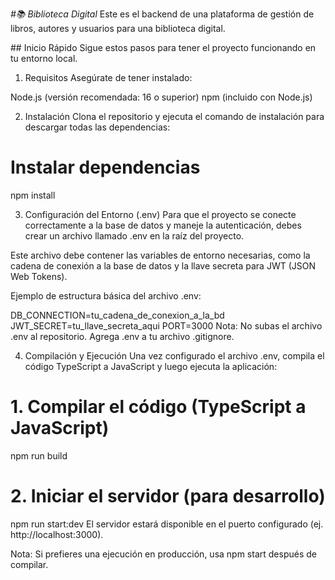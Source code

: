 <em> #📚 Biblioteca Digital </em>
Este es el backend de una plataforma de gestión de libros, autores y usuarios para una biblioteca digital.

\## Inicio Rápido
Sigue estos pasos para tener el proyecto funcionando en tu entorno local.

1. Requisitos
Asegúrate de tener instalado:

Node.js (versión recomendada: 16 o superior)
npm (incluido con Node.js)

2. Instalación
Clona el repositorio y ejecuta el comando de instalación para descargar todas las dependencias:

# Instalar dependencias
npm install

3. Configuración del Entorno (.env)
Para que el proyecto se conecte correctamente a la base de datos y maneje la autenticación, debes crear un archivo llamado .env en la raíz del proyecto.

Este archivo debe contener las variables de entorno necesarias, como la cadena de conexión a la base de datos y la llave secreta para JWT (JSON Web Tokens).

Ejemplo de estructura básica del archivo .env:



DB_CONNECTION=tu_cadena_de_conexion_a_la_bd
JWT_SECRET=tu_llave_secreta_aqui
PORT=3000
Nota: No subas el archivo .env al repositorio. Agrega .env a tu archivo .gitignore.

4. Compilación y Ejecución
Una vez configurado el archivo .env, compila el código TypeScript a JavaScript y luego ejecuta la aplicación:

# 1. Compilar el código (TypeScript a JavaScript)
npm run build

# 2. Iniciar el servidor (para desarrollo)
npm run start:dev
El servidor estará disponible en el puerto configurado (ej. http://localhost:3000).

Nota: Si prefieres una ejecución en producción, usa npm start después de compilar.
